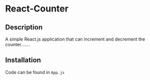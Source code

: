 # React-Counter

## Description
A simple React.js application that can increment and decrement the counter.......
## Installation
Code can be found in `App.js`
